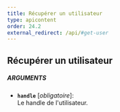 ```yaml
---
title: Récupérer un utilisateur
type: apicontent
order: 24.2
external_redirect: /api/#get-user
---
```


## Récupérer un utilisateur
##### ARGUMENTS
* **`handle`** [*obligatoire*]:  
    Le handle de l'utilisateur.